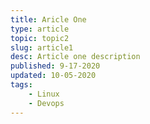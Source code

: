 ```yaml
---
title: Aricle One
type: article
topic: topic2
slug: article1
desc: Article one description
published: 9-17-2020
updated: 10-05-2020
tags:
    - Linux
    - Devops
---
```

